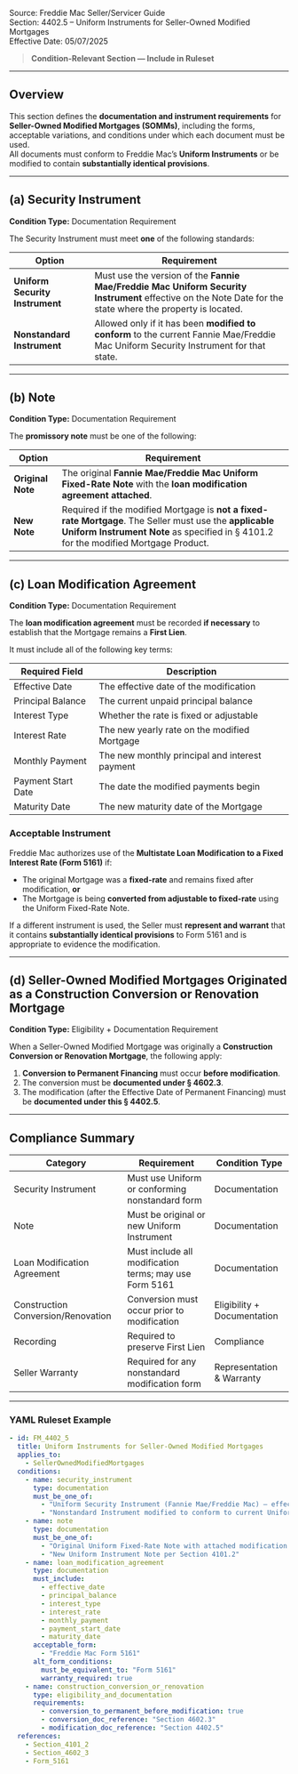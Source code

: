 Source: Freddie Mac Seller/Servicer Guide  
Section: 4402.5 – Uniform Instruments for Seller-Owned Modified Mortgages  
Effective Date: 05/07/2025  

> **Condition-Relevant Section — Include in Ruleset**

---

## Overview
This section defines the **documentation and instrument requirements** for **Seller-Owned Modified Mortgages (SOMMs)**, including the forms, acceptable variations, and conditions under which each document must be used.  
All documents must conform to Freddie Mac’s **Uniform Instruments** or be modified to contain **substantially identical provisions**.

---

## (a) Security Instrument  
**Condition Type:** Documentation Requirement  

The Security Instrument must meet **one** of the following standards:

| Option | Requirement |
|---------|--------------|
| **Uniform Security Instrument** | Must use the version of the **Fannie Mae/Freddie Mac Uniform Security Instrument** effective on the Note Date for the state where the property is located. |
| **Nonstandard Instrument** | Allowed only if it has been **modified to conform** to the current Fannie Mae/Freddie Mac Uniform Security Instrument for that state. |

---

## (b) Note  
**Condition Type:** Documentation Requirement  

The **promissory note** must be one of the following:

| Option | Requirement |
|---------|-------------|
| **Original Note** | The original **Fannie Mae/Freddie Mac Uniform Fixed-Rate Note** with the **loan modification agreement attached**. |
| **New Note** | Required if the modified Mortgage is **not a fixed-rate Mortgage**. The Seller must use the **applicable Uniform Instrument Note** as specified in § 4101.2 for the modified Mortgage Product. |

---

## (c) Loan Modification Agreement  
**Condition Type:** Documentation Requirement  

The **loan modification agreement** must be recorded **if necessary** to establish that the Mortgage remains a **First Lien**.  

It must include all of the following key terms:

| Required Field | Description |
|----------------|-------------|
| Effective Date | The effective date of the modification |
| Principal Balance | The current unpaid principal balance |
| Interest Type | Whether the rate is fixed or adjustable |
| Interest Rate | The new yearly rate on the modified Mortgage |
| Monthly Payment | The new monthly principal and interest payment |
| Payment Start Date | The date the modified payments begin |
| Maturity Date | The new maturity date of the Mortgage |

### Acceptable Instrument  
Freddie Mac authorizes use of the **Multistate Loan Modification to a Fixed Interest Rate (Form 5161)** if:
- The original Mortgage was a **fixed-rate** and remains fixed after modification, **or**
- The Mortgage is being **converted from adjustable to fixed-rate** using the Uniform Fixed-Rate Note.  

If a different instrument is used, the Seller must **represent and warrant** that it contains **substantially identical provisions** to Form 5161 and is appropriate to evidence the modification.

---

## (d) Seller-Owned Modified Mortgages Originated as a Construction Conversion or Renovation Mortgage  
**Condition Type:** Eligibility + Documentation Requirement  

When a Seller-Owned Modified Mortgage was originally a **Construction Conversion or Renovation Mortgage**, the following apply:

1. **Conversion to Permanent Financing** must occur **before modification**.  
2. The conversion must be **documented under § 4602.3**.  
3. The modification (after the Effective Date of Permanent Financing) must be **documented under this § 4402.5**.  

---

## Compliance Summary  

| Category | Requirement | Condition Type |
|-----------|-------------|----------------|
| Security Instrument | Must use Uniform or conforming nonstandard form | Documentation |
| Note | Must be original or new Uniform Instrument | Documentation |
| Loan Modification Agreement | Must include all modification terms; may use Form 5161 | Documentation |
| Construction Conversion/Renovation | Conversion must occur prior to modification | Eligibility + Documentation |
| Recording | Required to preserve First Lien | Compliance |
| Seller Warranty | Required for any nonstandard modification form | Representation & Warranty |

---

### YAML Ruleset Example  

```yaml
- id: FM_4402_5
  title: Uniform Instruments for Seller-Owned Modified Mortgages
  applies_to:
    - SellerOwnedModifiedMortgages
  conditions:
    - name: security_instrument
      type: documentation
      must_be_one_of:
        - "Uniform Security Instrument (Fannie Mae/Freddie Mac) – effective Note Date"
        - "Nonstandard Instrument modified to conform to current Uniform Instrument"
    - name: note
      type: documentation
      must_be_one_of:
        - "Original Uniform Fixed-Rate Note with attached modification agreement"
        - "New Uniform Instrument Note per Section 4101.2"
    - name: loan_modification_agreement
      type: documentation
      must_include:
        - effective_date
        - principal_balance
        - interest_type
        - interest_rate
        - monthly_payment
        - payment_start_date
        - maturity_date
      acceptable_form:
        - "Freddie Mac Form 5161"
      alt_form_conditions:
        must_be_equivalent_to: "Form 5161"
        warranty_required: true
    - name: construction_conversion_or_renovation
      type: eligibility_and_documentation
      requirements:
        - conversion_to_permanent_before_modification: true
        - conversion_doc_reference: "Section 4602.3"
        - modification_doc_reference: "Section 4402.5"
  references:
    - Section_4101_2
    - Section_4602_3
    - Form_5161
